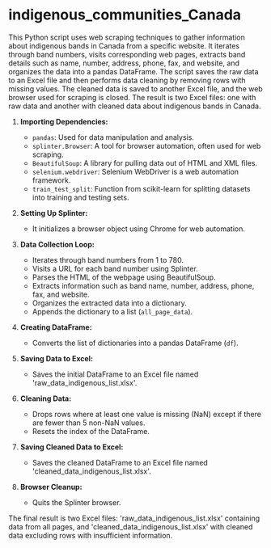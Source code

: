 # indigenous_communities_Canada
This Python script uses web scraping techniques to gather information about indigenous bands in Canada from a specific website. It iterates through band numbers, visits corresponding web pages, extracts band details such as name, number, address, phone, fax, and website, and organizes the data into a pandas DataFrame. The script saves the raw data to an Excel file and then performs data cleaning by removing rows with missing values. The cleaned data is saved to another Excel file, and the web browser used for scraping is closed. The result is two Excel files: one with raw data and another with cleaned data about indigenous bands in Canada.

1. **Importing Dependencies:**
   - `pandas`: Used for data manipulation and analysis.
   - `splinter.Browser`: A tool for browser automation, often used for web scraping.
   - `BeautifulSoup`: A library for pulling data out of HTML and XML files.
   - `selenium.webdriver`: Selenium WebDriver is a web automation framework.
   - `train_test_split`: Function from scikit-learn for splitting datasets into training and testing sets.

2. **Setting Up Splinter:**
   - It initializes a browser object using Chrome for web automation.

3. **Data Collection Loop:**
   - Iterates through band numbers from 1 to 780.
   - Visits a URL for each band number using Splinter.
   - Parses the HTML of the webpage using BeautifulSoup.
   - Extracts information such as band name, number, address, phone, fax, and website.
   - Organizes the extracted data into a dictionary.
   - Appends the dictionary to a list (`all_page_data`).

4. **Creating DataFrame:**
   - Converts the list of dictionaries into a pandas DataFrame (`df`).

5. **Saving Data to Excel:**
   - Saves the initial DataFrame to an Excel file named 'raw_data_indigenous_list.xlsx'.

6. **Cleaning Data:**
   - Drops rows where at least one value is missing (NaN) except if there are fewer than 5 non-NaN values.
   - Resets the index of the DataFrame.

7. **Saving Cleaned Data to Excel:**
   - Saves the cleaned DataFrame to an Excel file named 'cleaned_data_indigenous_list.xlsx'.

8. **Browser Cleanup:**
   - Quits the Splinter browser.

The final result is two Excel files: 'raw_data_indigenous_list.xlsx' containing data from all pages, and 'cleaned_data_indigenous_list.xlsx' with cleaned data excluding rows with insufficient information.
